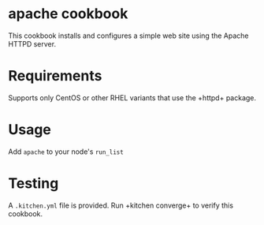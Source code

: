 # apache cookbook

This cookbook installs and configures a simple web site using the Apache HTTPD server.

Requirements
============
Supports only CentOS or other RHEL variants that use the +httpd+ package.

Usage
=====
Add `apache` to your node's `run_list`

Testing
=======
A `.kitchen.yml` file is provided. Run +kitchen converge+ to verify this cookbook.
